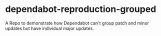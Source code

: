 # dependabot-reproduction-grouped

A Repo to demonstrate how Dependabot can't group patch and minor updates but have individual major updates.
